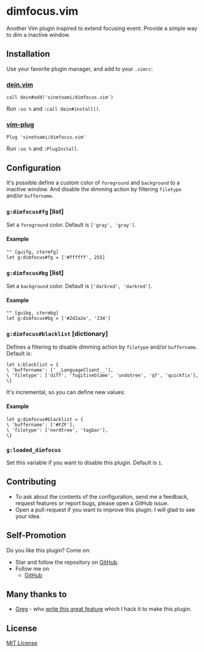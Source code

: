 # dimfocus.vim
Another Vim plugin inspired to extend focusing event. Provide a simple way 
to dim a inactive window.

## Installation
Use your favorite plugin manager, and add to your `.vimrc`: 

### [dein.vim][]
```vim
call dein#add('sinetoami/dimfocus.vim')
```
Run `:so %` and `:call dein#install()`.

### [vim-plug][]
```vim
Plug 'sinetoami/dimfocus.vim'
```
Run `:so %` and `:PlugInstall`.

## Configuration
It's possible define a custom color of `foreground` and `background` to a 
inactive window. And disable the dimming action by filtering `filetype` 
and/or `buffername`.

### `g:dimfocus#fg` [list]
Set a `foreground` color. Default is `['gray', 'gray']`.
#### Example
```vim
"" [guifg, ctermfg]
let g:dimfocus#fg = ['#ffffff', 255] 
```

### `g:dimfocus#bg` [list]
Set a `background` color. Default is `['darkred', 'darkred']`. 
#### Example
```vim
"" [guibg, ctermbg]
let g:dimfocus#bg = ['#2d2a2e', '234'] 
```

### `g:dimfocus#blacklist` [dictionary]
Defines a filtering to disable dimming action by `filetype` and/or `buffername`. 
Default is:
```vim
let s:blacklist = {
\ 'buffername': ['__LanguageClient__'],
\ 'filetype': ['diff', 'fugitiveblame', 'undotree', 'qf', 'quickfix'],
\}
```

It's incremental, so you can define new values:
#### Example
```vim
let g:dimfocus#blacklist = {
\ 'buffername': ['#FZF'],
\ 'filetype': ['nerdtree', 'tagbar'],
\}
```

### `g:loaded_dimfocus`
Set this variable if you want to disable this plugin. Default is `1`.

## Contributing
- To ask about the contents of the configuration, send me a feedback, 
    request features or report bugs, please open a GitHub issue.
- Open a pull-request if you want to improve this plugin. 
    I will glad to see your idea.

## Self-Promotion
Do you like this plugin? Come on:
- Star and follow the repository on [GitHub](https://github.com/sinetoami/dimfocus.vim).
- Follow me on
  - [GitHub](https://github.com/sinetoami)

## Many thanks to
- [Greg][] - who [write this great feature][] which I hack it to make this 
    plugin.

## License
[MIT License](LICENSE)

[dein.vim]: https://github.com/Shougo/dein.vim
[vim-plug]: https://github.com/junegunn/vim-plug
[Greg]: https://github.com/wincent
[write this great feature]: https://github.com/wincent/wincent
